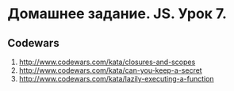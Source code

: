 # Домашнее задание. JS. Урок 7.

## Codewars

1. http://www.codewars.com/kata/closures-and-scopes
2. http://www.codewars.com/kata/can-you-keep-a-secret
3. http://www.codewars.com/kata/lazily-executing-a-function
